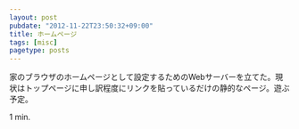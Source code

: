```yaml
---
layout: post
pubdate: "2012-11-22T23:50:32+09:00"
title: ホームページ
tags: [misc]
pagetype: posts
---
```

家のブラウザのホームページとして設定するためのWebサーバーを立てた。現状はトップページに申し訳程度にリンクを貼っているだけの静的なページ。遊ぶ予定。

1 min.
